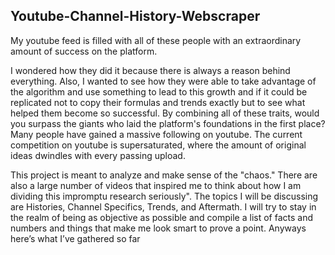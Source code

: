 ## Youtube-Channel-History-Webscraper
My youtube feed is filled with all of these people with an extraordinary amount of success on the platform.

  I wondered how they did it because there is always a reason behind everything. Also, I wanted to see how they were able to take advantage of the algorithm and use something to lead to this growth and if it could be replicated not to copy their formulas and trends exactly but to see what helped them become so successful. By combining all of these traits, would you surpass the giants who laid the platform's foundations in the first place? Many people have gained a massive following on youtube. The current competition on youtube is supersaturated, where the amount of original ideas dwindles with every passing upload. 

  This project is meant to analyze and make sense of the "chaos." There are also a large number of videos that inspired me to think about how I am dividing this impromptu research seriously". The topics I will be discussing are Histories, Channel Specifics, Trends, and Aftermath. I will try to stay in the realm of being as objective as possible and compile a list of facts and numbers and things that make me look smart to prove a point. Anyways here’s what I’ve gathered so far
